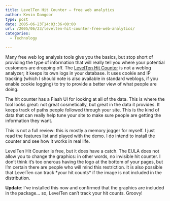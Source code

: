 ```yaml
---
title: LevelTen Hit Counter – free web analytics
author: Kevin Dangoor
type: post
date: 2005-06-23T14:03:36+00:00
url: /2005/06/23/levelten-hit-counter-free-web-analytics/
categories:
  - Technology

---
```

Many free web log analysis tools give you the basics, but stop short of providing the type of information that will really tell you where your potential customers are dropping off. The [LevelTen Hit Counter][1] is not a weblog analyzer; it keeps its own logs in your database. It uses cookie and IP tracking (which I should note is also available in standard weblogs, if you enable cookie logging) to try to provide a better view of what people are doing. 

The hit counter has a Flash UI for looking at all of the data. This is where the tool looks great: not great cosmetically, but great in the data it provides. It keeps track of paths people followed through your site. This is the kind of data that can really help tune your site to make sure people are getting the information they want.

This is not a full review: this is mostly a memory jogger for myself. I just read the features list and played with the demo. I do intend to install the counter and see how it works in real life.

LevelTen Hit Counter is free, but it does have a catch. The EULA does not allow you to change the graphics: in other words, no invisible hit counter. I don&#8217;t think it&#8217;s too onerous having the logo at the bottom of your pages, but I&#8217;m certain there are people who will mind this restriction. It is also possible that LevelTen can track \*your hit counts\* if the image is not included in the distribution.

**Update**: I&#8217;ve installed this now and confirmed that the graphics are included in the package&#8230; so, LevelTen can&#8217;t track your hit counts. Groovy!

 [1]: http://www.leveltendesign.com/L10Apps/HC/features.php